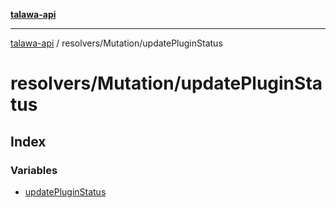 [**talawa-api**](../../../README.md)

***

[talawa-api](../../../modules.md) / resolvers/Mutation/updatePluginStatus

# resolvers/Mutation/updatePluginStatus

## Index

### Variables

- [updatePluginStatus](variables/updatePluginStatus.md)
